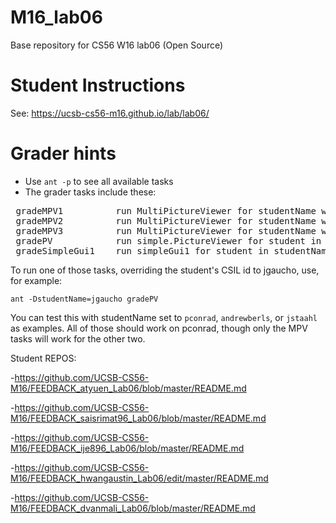 # M16_lab06

Base repository for CS56 W16 lab06 (Open Source)

# Student Instructions

See: https://ucsb-cs56-m16.github.io/lab/lab06/

# Grader hints

* Use <code>ant -p</code> to see all available tasks
* The grader tasks include these:

<pre>
 gradeMPV1          run MultiPictureViewer for studentName with arg 1
 gradeMPV2          run MultiPictureViewer for studentName with arg 2
 gradeMPV3          run MultiPictureViewer for studentName with arg 3
 gradePV            run simple.PictureViewer for student in studentName property
 gradeSimpleGui1    run simpleGui1 for student in studentName property
</pre>

To run one of those tasks, overriding the student's CSIL id to jgaucho, use, for example:

<code>ant -DstudentName=jgaucho gradePV</code>

You can test this with studentName set to <code>pconrad</code>, <code>andrewberls</code>, or <code>jstaahl</code> as examples.   All of those should work on pconrad, though only the MPV tasks will work for the other two.


Student REPOS: 

-https://github.com/UCSB-CS56-M16/FEEDBACK_atyuen_Lab06/blob/master/README.md

-https://github.com/UCSB-CS56-M16/FEEDBACK_saisrimat96_Lab06/blob/master/README.md

-https://github.com/UCSB-CS56-M16/FEEDBACK_ije896_Lab06/blob/master/README.md

-https://github.com/UCSB-CS56-M16/FEEDBACK_hwangaustin_Lab06/edit/master/README.md

-https://github.com/UCSB-CS56-M16/FEEDBACK_dvanmali_Lab06/blob/master/README.md
